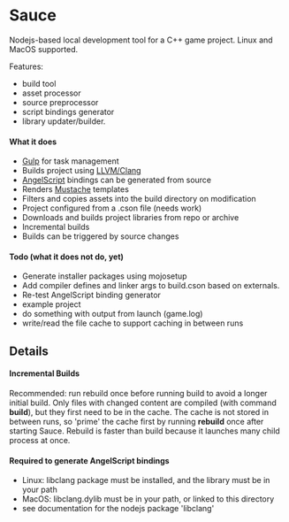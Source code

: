 # Sauce
Nodejs-based local development tool for a C++ game project. Linux and MacOS supported.

Features:
* build tool
* asset processor
* source preprocessor
* script bindings generator
* library updater/builder. 

#### What it does
* [Gulp](https://gulpjs.com/) for task management
* Builds project using [LLVM/Clang](http://clang.llvm.org/ "but there's no reason it couldn't use another compiler" )
* [AngelScript](http://www.angelcode.com/angelscript/) bindings can be generated from source
* Renders [Mustache](https://mustache.github.io/) templates
* Filters and copies assets into the build directory on modification
* Project configured from a .cson file (needs work)
* Downloads and builds project libraries from repo or archive
* Incremental builds
* Builds can be triggered by source changes

#### Todo (what it does not do, yet)
* Generate installer packages using mojosetup
* Add compiler defines and linker args to build.cson based on externals.
* Re-test AngelScript binding generator
* example project
* do something with output from launch (game.log)
* write/read the file cache to support caching in between runs

## Details
#### Incremental Builds
 Recommended: run rebuild once before running build to avoid a longer initial build. Only files with changed content are compiled (with command **build**), but they first need to be in the cache. The cache is not stored in between runs, so 'prime' the cache first by running **rebuild** once after starting Sauce. Rebuild is faster than build because it launches many child process at once.

#### Required to generate AngelScript bindings
 - Linux: libclang package must be installed, and the library must be in your path
 - MacOS: libclang.dylib must be in your path, or linked to this directory
 - see documentation for the nodejs package 'libclang'
